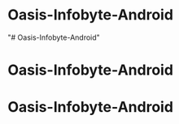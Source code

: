 # Oasis-Infobyte-Android
"# Oasis-Infobyte-Android" 
# Oasis-Infobyte-Android
# Oasis-Infobyte-Android

